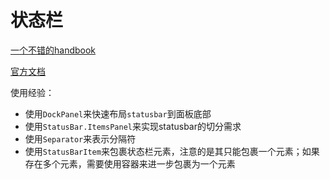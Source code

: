 # 状态栏
[一个不错的handbook](https://wpf-tutorial.com/common-interface-controls/statusbar-control/)

[官方文档](https://docs.microsoft.com/en-us/dotnet/api/system.windows.controls.primitives.statusbar?view=windowsdesktop-6.0)

使用经验：

- 使用`DockPanel`来快速布局`statusbar`到面板底部
- 使用`StatusBar.ItemsPanel`来实现statusbar的切分需求
- 使用`Separator`来表示分隔符
- 使用`StatusBarItem`来包裹状态栏元素，注意的是其只能包裹一个元素；如果存在多个元素，需要使用容器来进一步包裹为一个元素
